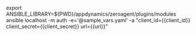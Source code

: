 export ANSIBLE_LIBRARY=${PWD}/appdynamics/zeroagent/plugins/modules
ansible localhost -m auth -e='@sample_vars.yaml' -a "client_id={{client_id}} client_secret={{client_secret}} url={{url}}"
